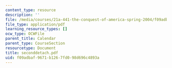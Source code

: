 ```yaml
---
content_type: resource
description: ''
file: /media/courses/21a-441-the-conquest-of-america-spring-2004/f09adbaf9671b1267fd098d696c4893a_seconddetach.pdf
file_type: application/pdf
learning_resource_types: []
ocw_type: OCWFile
parent_title: Calendar
parent_type: CourseSection
resourcetype: Document
title: seconddetach.pdf
uid: f09adbaf-9671-b126-7fd0-98d696c4893a
---
```

